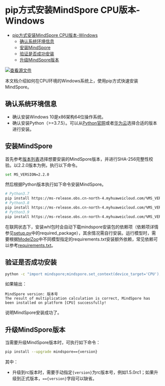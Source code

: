# pip方式安装MindSpore CPU版本-Windows

<!-- TOC -->

- [pip方式安装MindSpore CPU版本-Windows](#pip方式安装mindspore-cpu版本-windows)
    - [确认系统环境信息](#确认系统环境信息)
    - [安装MindSpore](#安装mindspore)
    - [验证是否成功安装](#验证是否成功安装)
    - [升级MindSpore版本](#升级mindspore版本)

<!-- /TOC -->

[![查看源文件](https://mindspore-website.obs.cn-north-4.myhuaweicloud.com/website-images/r2.3/resource/_static/logo_source.svg)](https://gitee.com/mindspore/docs/blob/r2.3/install/mindspore_cpu_win_install_pip.md)

本文档介绍如何在CPU环境的Windows系统上，使用pip方式快速安装MindSpore。

## 确认系统环境信息

- 确认安装Windows 10是x86架构64位操作系统。
- 确认安装Python（>=3.7.5）。可以从[Python官网](https://www.python.org/downloads/windows/)或者[华为云](https://repo.huaweicloud.com/python/)选择合适的版本进行安装。

## 安装MindSpore

首先参考[版本列表](https://www.mindspore.cn/versions)选择想要安装的MindSpore版本，并进行SHA-256完整性校验。以2.2.0版本为例，执行以下命令。

```bash
set MS_VERSION=2.2.0
```

然后根据Python版本执行如下命令安装MindSpore。

```bash
# Python3.7
pip install https://ms-release.obs.cn-north-4.myhuaweicloud.com/%MS_VERSION%/MindSpore/cpu/x86_64/mindspore-%MS_VERSION:-=%-cp37-cp37m-win_amd64.whl --trusted-host ms-release.obs.cn-north-4.myhuaweicloud.com -i https://pypi.tuna.tsinghua.edu.cn/simple
# Python3.8
pip install https://ms-release.obs.cn-north-4.myhuaweicloud.com/%MS_VERSION%/MindSpore/cpu/x86_64/mindspore-%MS_VERSION:-=%-cp38-cp38-win_amd64.whl --trusted-host ms-release.obs.cn-north-4.myhuaweicloud.com -i https://pypi.tuna.tsinghua.edu.cn/simple
# Python3.9
pip install https://ms-release.obs.cn-north-4.myhuaweicloud.com/%MS_VERSION%/MindSpore/cpu/x86_64/mindspore-%MS_VERSION:-=%-cp39-cp39-win_amd64.whl --trusted-host ms-release.obs.cn-north-4.myhuaweicloud.com -i https://pypi.tuna.tsinghua.edu.cn/simple
```

在联网状态下，安装whl包时会自动下载mindspore安装包的依赖项（依赖项详情参见[setup.py](https://gitee.com/mindspore/mindspore/blob/r2.3/setup.py)中的required_package），其余情况需自行安装。运行模型时，需要根据[ModelZoo](https://gitee.com/mindspore/models/tree/master/)中不同模型指定的requirements.txt安装额外依赖，常见依赖可以参考[requirements.txt](https://gitee.com/mindspore/mindspore/blob/r2.3/requirements.txt)。

## 验证是否成功安装

```bash
python -c "import mindspore;mindspore.set_context(device_target='CPU');mindspore.run_check()"
```

如果输出：

```text
MindSpore version: 版本号
The result of multiplication calculation is correct, MindSpore has been installed on platform [CPU] successfully!
```

说明MindSpore安装成功了。

## 升级MindSpore版本

当需要升级MindSpore版本时，可执行如下命令：

```bash
pip install --upgrade mindspore=={version}
```

其中：

- 升级到rc版本时，需要手动指定`{version}`为rc版本号，例如1.5.0rc1；如果升级到正式版本，`=={version}`字段可以缺省。
